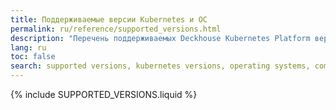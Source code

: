 ```yaml
---
title: Поддерживаемые версии Kubernetes и ОС
permalink: ru/reference/supported_versions.html
description: "Перечень поддерживаемых Deckhouse Kubernetes Platform версий Kubernetes и ОС"
lang: ru
toc: false
search: supported versions, kubernetes versions, operating systems, compatibility matrix, поддерживаемые версии, версии Kubernetes, операционные системы, матрица совместимости, поддержка версий
---
```


{% include SUPPORTED_VERSIONS.liquid %}
